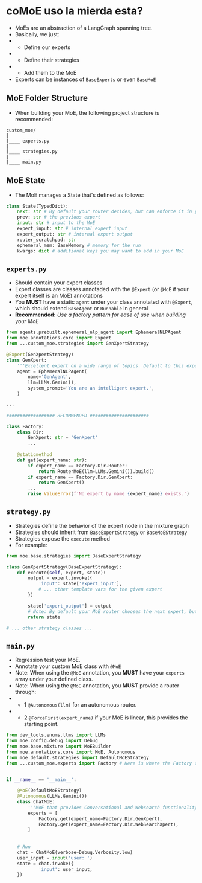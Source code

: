 # coMoE uso la mierda esta?

- MoEs are an abstraction of a LangGraph spanning tree.
- Basically, we just:
- - Define our experts
- - Define their strategies
- - Add them to the MoE
- Experts can be instances of `BaseExperts` or even `BaseMoE`

## MoE Folder Structure

- When building your MoE, the following project structure is recommended:

``` Plaintext
custom_moe/
|
|____ experts.py
|
|____ strategies.py
|
|____ main.py
```

## MoE State

- The MoE manages a State that's defined as follows:

```python
class State(TypedDict):
    next: str # By default your router decides, but can enforce it in your strategy (i.e. state['next'] = '<Expert Name>')
    prev: str # the previous expert
    input: str # input to the MoE
    expert_input: str # internal expert input
    expert_output: str # internal expert output
    router_scratchpad: str
    ephemeral_mem: BaseMemory # memory for the run
    kwargs: dict # additional keys you may want to add in your MoE
```

## `experts.py`

- Should contain your expert classes
- Expert classes are classes annotaded with the `@Expert` (or `@MoE` if your expert itself is an MoE) annotations
- You **MUST** have a static `agent` under your class annotated with `@Expert`, which should extend `BaseAgent` or `Runnable` in general
- **Recommended:** *Use a factory pattern for ease of use when building your MoE*

```python
from agents.prebuilt.ephemeral_nlp_agent import EphemeralNLPAgent
from moe.annotations.core import Expert
from ...custom_moe.strategies import GenXpertStrategy

@Expert(GenXpertStrategy)
class GenXpert:
    '''Excellent expert on a wide range of topics. Default to this expert when not sure which expert to use.'''
    agent = EphemeralNLPAgent(
        name='GenAgent',
        llm=LLMs.Gemini(),
        system_prompt='You are an intelligent expert.',
    )

...

################## RECOMMENDED ######################

class Factory:
    class Dir:
        GenXpert: str = 'GenXpert'
        ...
    
    @staticmethod
    def get(expert_name: str):
        if expert_name == Factory.Dir.Router:
            return RouterMoE(llm=LLMs.Gemini()).build()
        if expert_name == Factory.Dir.GenXpert:
            return GenXpert()
        ...
        raise ValueError(f'No expert by name {expert_name} exists.')
```

## `strategy.py`

- Strategies define the behavior of the expert node in the mixture graph
- Strategies should inherit from `BaseExpertStrategy` or `BaseMoEStrategy`
- Strategies expose the `execute` method
- For example:

```python
from moe.base.strategies import BaseExpertStrategy

class GenXpertStrategy(BaseExpertStrategy):
    def execute(self, expert, state):
        output = expert.invoke({
            'input': state['expert_input'],
            # ... other template vars for the given expert
        })

        state['expert_output'] = output
        # Note: By default your MoE router chooses the next expert, but you can enforce it like state['next'] = '<expert_name>'
        return state

# ... other strategy classes ...

```

## `main.py`

- Regression test your MoE.
- Annotate your custom MoE class with `@MoE`
- Note: When using the `@MoE` annotation, you **MUST** have your `experts` array under your defined class.
- Note: When using the `@MoE` annotation, you **MUST** provide a router through:
- - 1 `@Autonomous(llm)` for an autonomous router.
- - 2 `@ForceFirst(expert_name)` if your MoE is linear, this provides the starting point.

```python
from dev_tools.enums.llms import LLMs
from moe.config.debug import Debug
from moe.base.mixture import MoEBuilder
from moe.annotations.core import MoE, Autonomous
from moe.default.strategies import DefaultMoEStrategy
from ...custom_moe.experts import Factory # Here is where the Factory comes in handy (e.g. imagine having many experts)


if __name__ == '__main__':
    
    @MoE(DefaultMoEStrategy)
    @Autonomous(LLMs.Gemini())
    class ChatMoE:
        '''MoE that provides Conversational and Websearch functionality'''
        experts = [
            Factory.get(expert_name=Factory.Dir.GenXpert),
            Factory.get(expert_name=Factory.Dir.WebSearchXpert),
        ]
    
    
    # Run
    chat = ChatMoE(verbose=Debug.Verbosity.low)
    user_input = input('user: ')
    state = chat.invoke({
            'input': user_input,
    })
```
